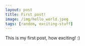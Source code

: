 ```yaml
---
layout: post
title: First post!
image: /img/hello_world.jpeg
tags: [random, exciting-stuff]
---
```


This is my first post, how exciting! :)
